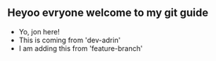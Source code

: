   ## Heyoo evryone welcome to my git guide
  -  Yo, jon here!
  - This is coming from 'dev-adrin'
  - I am adding this from 'feature-branch'